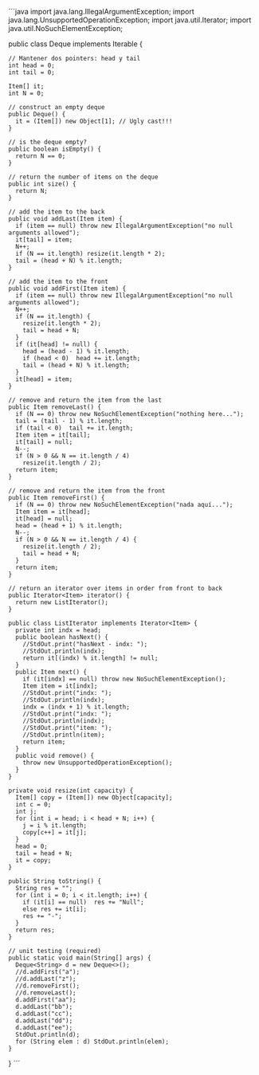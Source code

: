 ´´´java
import java.lang.IllegalArgumentException;
import java.lang.UnsupportedOperationException;
import java.util.Iterator;
import java.util.NoSuchElementException;

public class Deque<Item> implements Iterable<Item> {

    // Mantener dos pointers: head y tail
    int head = 0;
    int tail = 0;

    Item[] it;
    int N = 0;

    // construct an empty deque
    public Deque() {
      it = (Item[]) new Object[1]; // Ugly cast!!!
    }

    // is the deque empty?
    public boolean isEmpty() {
      return N == 0;
    }

    // return the number of items on the deque
    public int size() {
      return N;
    }

    // add the item to the back
    public void addLast(Item item) {
      if (item == null) throw new IllegalArgumentException("no null arguments allowed");
      it[tail] = item;
      N++;
      if (N == it.length) resize(it.length * 2);
      tail = (head + N) % it.length;
    }

    // add the item to the front
    public void addFirst(Item item) {
      if (item == null) throw new IllegalArgumentException("no null arguments allowed");
      N++;
      if (N == it.length) {
        resize(it.length * 2);
        tail = head + N;
      }
      if (it[head] != null) {
        head = (head - 1) % it.length;
        if (head < 0)  head += it.length;
        tail = (head + N) % it.length;
      }
      it[head] = item;
    }

    // remove and return the item from the last
    public Item removeLast() {
      if (N == 0) throw new NoSuchElementException("nothing here...");
      tail = (tail - 1) % it.length;
      if (tail < 0)  tail += it.length; 
      Item item = it[tail];
      it[tail] = null;
      N--;      
      if (N > 0 && N == it.length / 4)
        resize(it.length / 2);
      return item;
    }

    // remove and return the item from the front
    public Item removeFirst() {
      if (N == 0) throw new NoSuchElementException("nada aquí...");
      Item item = it[head];      
      it[head] = null;
      head = (head + 1) % it.length;
      N--;
      if (N > 0 && N == it.length / 4) {
        resize(it.length / 2);
        tail = head + N;
      }
      return item;
    }

    // return an iterator over items in order from front to back
    public Iterator<Item> iterator() {
      return new ListIterator();
    }

    public class ListIterator implements Iterator<Item> {
      private int indx = head;
      public boolean hasNext() {
        //StdOut.print("hasNext - indx: ");
        //StdOut.println(indx);
        return it[(indx) % it.length] != null;
      }
      public Item next() {
        if (it[indx] == null) throw new NoSuchElementException();
        Item item = it[indx];
        //StdOut.print("indx: ");
        //StdOut.println(indx);
        indx = (indx + 1) % it.length;
        //StdOut.print("indx: ");
        //StdOut.println(indx);
        //StdOut.print("item: ");
        //StdOut.println(item);
        return item;
      }
      public void remove() {
        throw new UnsupportedOperationException();
      }
    }

    private void resize(int capacity) {
      Item[] copy = (Item[]) new Object[capacity];
      int c = 0;
      int j;
      for (int i = head; i < head + N; i++) {
        j = i % it.length;
        copy[c++] = it[j];
      }
      head = 0;
      tail = head + N;
      it = copy;
    }

    public String toString() {
      String res = "";
      for (int i = 0; i < it.length; i++) {
        if (it[i] == null)  res += "Null";
        else res += it[i];
        res += "-";
      }
      return res;
    }

    // unit testing (required)
    public static void main(String[] args) {
      Deque<String> d = new Deque<>();
      //d.addFirst("a");
      //d.addLast("z");
      //d.removeFirst();
      //d.removeLast();
      d.addFirst("aa");
      d.addLast("bb");
      d.addLast("cc");
      d.addLast("dd");
      d.addLast("ee");
      StdOut.println(d);
      for (String elem : d) StdOut.println(elem);
    }

}
´´´
